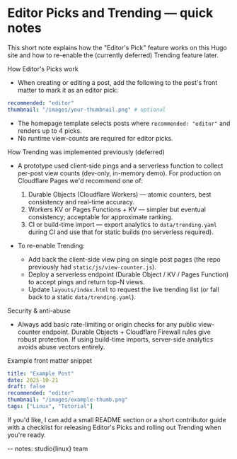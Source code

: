 Editor Picks and Trending — quick notes
=====================================

This short note explains how the "Editor's Pick" feature works on this Hugo site and how to re-enable the (currently deferred) Trending feature later.

How Editor's Picks work
- When creating or editing a post, add the following to the post's front matter to mark it as an editor pick:

```yaml
recommended: "editor"
thumbnail: "/images/your-thumbnail.png" # optional
```

- The homepage template selects posts where `recommended: "editor"` and renders up to 4 picks.
- No runtime view-counts are required for editor picks.

How Trending was implemented previously (deferred)
- A prototype used client-side pings and a serverless function to collect per-post view counts (dev-only, in-memory demo). For production on Cloudflare Pages we'd recommend one of:

  1. Durable Objects (Cloudflare Workers) — atomic counters, best consistency and real-time accuracy.
  2. Workers KV or Pages Functions + KV — simpler but eventual consistency; acceptable for approximate ranking.
  3. CI or build-time import — export analytics to `data/trending.yaml` during CI and use that for static builds (no serverless required).

- To re-enable Trending:
  - Add back the client-side view ping on single post pages (the repo previously had `static/js/view-counter.js`).
  - Deploy a serverless endpoint (Durable Object / KV / Pages Function) to accept pings and return top-N views.
  - Update `layouts/index.html` to request the live trending list (or fall back to a static `data/trending.yaml`).

Security & anti-abuse
- Always add basic rate-limiting or origin checks for any public view-counter endpoint. Durable Objects + Cloudflare Firewall rules give robust protection. If using build-time imports, server-side analytics avoids abuse vectors entirely.

Example front matter snippet

```yaml
title: "Example Post"
date: 2025-10-21
draft: false
recommended: "editor"
thumbnail: "/images/example-thumb.png"
tags: ["Linux", "Tutorial"]
```

If you'd like, I can add a small README section or a short contributor guide with a checklist for releasing Editor's Picks and rolling out Trending when you're ready.

-- notes: studio{linux} team
